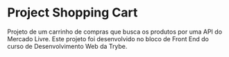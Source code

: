 # Project Shopping Cart
Projeto de um carrinho de compras que busca os produtos por uma API do Mercado Livre.
Este projeto foi desenvolvido no bloco de Front End do curso de Desenvolvimento Web da Trybe.
